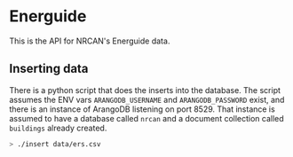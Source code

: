 # Energuide

This is the API for NRCAN's Energuide data.

## Inserting data

There is a python script that does the inserts into the database.
The script assumes the ENV vars `ARANGODB_USERNAME` and `ARANGODB_PASSWORD` exist, and there is an instance of ArangoDB listening on port 8529. That instance is assumed to have a database called `nrcan` and a document collection called `buildings` already created.

```sh
> ./insert data/ers.csv
```


